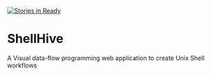 [![Stories in Ready](https://badge.waffle.io/omarcastro/shellhive.png?label=ready&title=Ready)](https://waffle.io/omarcastro/shellhive)
# ShellHive

A Visual data-flow programming web application to create Unix Shell workflows
